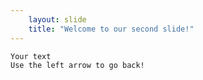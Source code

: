 ```yaml
---
    layout: slide
    title: "Welcome to our second slide!"
---
```

    Your text
    Use the left arrow to go back!

